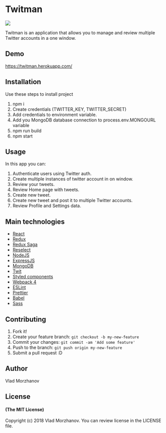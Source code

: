 # Twitman

<img src="https://i.imgur.com/wK0weSy.png"/>

Twitman is an application that allows you to manage and review multiple Twitter accounts in a one window. 

## Demo

https://twitman.herokuapp.com/

## Installation

Use these steps to install project
1. npm i
2. Create credentials (TWITTER_KEY, TWITTER_SECRET)
3. Add credentials to environment variable.
4. Add you MongoDB database connection to process.env.MONGOURL variable
5. npm run build
6. npm start

## Usage

In this app you can:
1. Authenticate users using Twitter auth.
2. Create multiple instances of twitter account in on window.
3. Review your tweets.
4. Review Home page with tweets.
5. Create new tweet.
6. Create new tweet and post it to multiple Twitter accounts.
7. Review Profile and Settings data.

## Main technologies

- <a href="https://reactjs.org/">React</a>
- <a href="https://redux.js.org/">Redux</a>
- <a href="https://github.com/redux-saga/redux-saga">Redux Saga</a>
- <a href="https://github.com/reduxjs/reselect">Reselect</a>
- <a href="https://nodejs.org/en/">NodeJS</a>
- <a href="https://expressjs.com/">ExpressJS</a>
- <a href="https://www.mongodb.com/">MongoDB</a>
- <a href="https://github.com/ttezel/twit">Twit</a>
- <a href="https://www.styled-components.com/">Styled components</a>
- <a href="https://webpack.js.org/">Webpack 4</a>
- <a href="https://eslint.org/">ESLint</a>
- <a href="https://github.com/prettier/prettier">Prettier</a>
- <a href="https://babeljs.io/">Babel</a>
- <a href="https://sass-lang.com/">Sass</a>

## Contributing

1. Fork it!
2. Create your feature branch: `git checkout -b my-new-feature`
3. Commit your changes: `git commit -am 'Add some feature'`
4. Push to the branch: `git push origin my-new-feature`
5. Submit a pull request :D

## Author

Vlad Morzhanov

## License

#### (The MIT License)

Copyright (c) 2018 Vlad Morzhanov.
You can review license in the LICENSE file.
